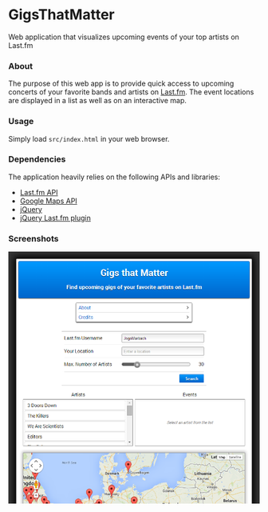 GigsThatMatter
==============

Web application that visualizes upcoming events of your top artists on
Last.fm

### About

The purpose of this web app is to provide quick access to upcoming
concerts of your favorite bands and artists on [Last.fm](http://www.last.fm).
The event locations are displayed in a list as well as on an interactive map.

### Usage

Simply load `src/index.html` in your web browser.

### Dependencies

The application heavily relies on the following APIs and libraries:

* [Last.fm API](http://www.last.fm/api)
* [Google Maps API](https://developers.google.com/maps/)
* [jQuery](http://jquery.com/)
* [jQuery Last.fm plugin](https://github.com/Johennes/jquery.lastfm)

### Screenshots

![Main interface](screenshots/main-interface.png)
